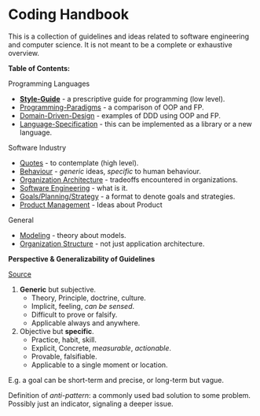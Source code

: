 # Coding Handbook

This is a collection of guidelines and ideas related to software engineering and computer science. It is not meant to be a complete or exhaustive overview.



**Table of Contents:**

Programming Languages

* [**Style-Guide**](style-guide.md) - a prescriptive guide for programming (low level).
* [Programming-Paradigms](programming-paradigms.md) - a comparison of OOP and FP.
* [Domain-Driven-Design](domain-driven-design.md) - examples of DDD using OOP and FP.
* [Language-Specification](language-spec.md) - this can be implemented as a library or a new language.

Software Industry

* [Quotes](quotes.md) - to contemplate (high level).
* [Behaviour](behaviour.md) - *generic* ideas, *specific* to human behaviour.
* [Organization Architecture](organization-architecture.md) - tradeoffs encountered in organizations.
* [Software Engineering](software-engineering.md) - what is it.
* [Goals/Planning/Strategy](goals-planning-strategy.md) - a format to denote goals and strategies.
* [Product Management](product-management) - Ideas about Product

General

- [Modeling](modeling.md) - theory about models.
- [Organization Structure](organization-structure.md) - not just application architecture.



**Perspective & Generalizability of Guidelines**

[Source](https://twitter.com/johncutlefish/status/1406534814673477633)

1. **Generic** but subjective.
    - Theory, Principle, doctrine, culture.
    - Implicit, feeling, *can be sensed*.
    - Difficult to prove or falsify.
    - Applicable always and anywhere.
2. Objective but **specific**.
    - Practice, habit, skill.
    - Explicit, Concrete, *measurable*, *actionable*.
    - Provable, falsifiable.
    - Applicable to a single moment or location.

E.g. a goal can be short-term and precise, or long-term but vague.



Definition of *anti-pattern*: a commonly used bad solution to some problem. Possibly just an indicator, signaling a deeper issue.

